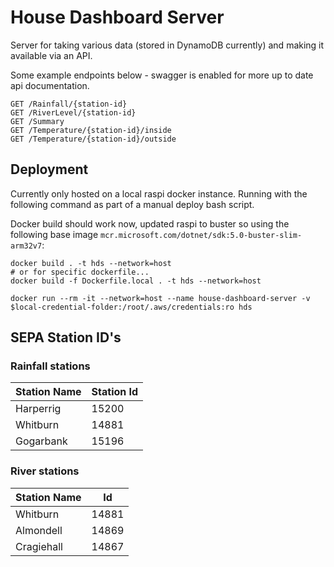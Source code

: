 # House Dashboard Server

Server for taking various data (stored in DynamoDB currently) and making it available via an API.

Some example endpoints below - swagger is enabled for more up to date api documentation.

```
GET /Rainfall/{station-id}
GET /RiverLevel/{station-id}
GET /Summary
GET /Temperature/{station-id}/inside
GET /Temperature/{station-id}/outside
```

## Deployment

Currently only hosted on a local raspi docker instance. Running with the following command as part of a manual deploy
bash script.

Docker build should work now, updated raspi to buster so using the following base
image `mcr.microsoft.com/dotnet/sdk:5.0-buster-slim-arm32v7`:

```
docker build . -t hds --network=host
# or for specific dockerfile...
docker build -f Dockerfile.local . -t hds --network=host

docker run --rm -it --network=host --name house-dashboard-server -v $local-credential-folder:/root/.aws/credentials:ro hds 
```

## SEPA Station ID's

### Rainfall stations

| Station Name | Station Id |
|--------------|------------|
| Harperrig    | 15200      |
| Whitburn     | 14881      |
| Gogarbank    | 15196      |

### River stations

| Station Name | Id       |
|--------------|----------|
| Whitburn     | 14881 |
| Almondell    | 14869 |
| Cragiehall   | 14867 |

